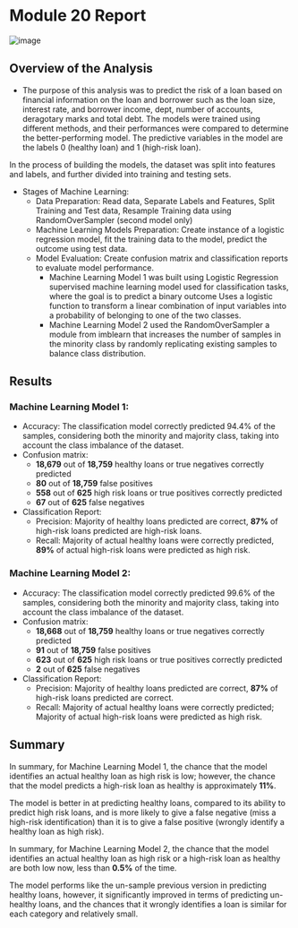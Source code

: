 # Module 20 Report
![image](https://github.com/AnaTipps/credit-risk-classification/assets/131827518/238dbc95-4420-459d-b870-8be2c114812f)

## Overview of the Analysis

- The purpose of this analysis was to predict the risk of a loan based on financial information on the loan and borrower such as the loan size, interest rate, and  borrower income, dept, number of accounts, deragotary marks and total debt. The models were trained using different methods, and their performances were compared to determine the better-performing model. The predictive variables in the model are the labels 0 (healthy loan) and 1 (high-risk loan).

In the process of building the models, the dataset was split into features and labels, and further divided into training and testing sets.

- Stages of Machine Learning: 
  + Data Preparation: Read data, Separate Labels and Features, Split Training and Test data, Resample Training data using RandomOverSampler (second model only)
  + Machine Learning Models Preparation: Create instance of a logistic regression model, fit the training data to the model, predict the outcome using test data.
  + Model Evaluation: Create confusion matrix and classification reports to evaluate model performance.
    * Machine Learning Model 1 was built using Logistic Regression supervised machine learning model used for classification tasks, where the goal is to predict a binary outcome Uses a logistic function to transform a linear combination of input variables into a probability of belonging to one of the two classes.
    * Machine Learning Model 2 used the RandomOverSampler a module from imblearn that increases the number of samples in the minority class by randomly replicating existing samples to balance class distribution.
  


## Results

### Machine Learning Model 1:
* Accuracy: The classification model correctly predicted 94.4% of the samples, considering both the minority and majority class, taking into account the class imbalance of the dataset.
* Confusion matrix:
   - **18,679** out of **18,759** healthy loans or true negatives correctly predicted
   - **80** out of **18,759** false positives
   - **558** out of **625** high risk loans or true positives correctly predicted
   - **67** out of **625** false negatives
* Classification Report:
   - Precision: Majority of healthy loans predicted are correct, **87%** of high-risk loans predicted are high-risk loans.
   - Recall: Majority of actual healthy loans were correctly predicted, **89%** of actual high-risk loans were predicted as high risk.

### Machine Learning Model 2:
* Accuracy: The classification model correctly predicted 99.6% of the samples, considering both the minority and majority class, taking into account the class imbalance of the dataset.
* Confusion matrix:
   - **18,668** out of **18,759** healthy loans or true negatives correctly predicted
   - **91** out of **18,759** false positives
   - **623** out of **625** high risk loans or true positives correctly predicted
   - **2** out of **625** false negatives
* Classification Report:
  - Precision: Majority of healthy loans predicted are correct, **87%** of high-risk loans predicted are correct.
  - Recall: Majority of actual healthy loans were correctly predicted; Majority of actual high-risk loans were predicted as high risk.

## Summary
In summary, for Machine Learning Model 1,  the chance that the model identifies an actual healthy loan as high risk is low; however, the chance that the model predicts a high-risk loan as healthy is approximately **11%**.

The model is better in at predicting healthy loans, compared to its ability to predict high risk loans, and is more likely to give a false negative (miss a high-risk identification) than it is to give a false positive (wrongly identify a healthy loan as high risk).

In summary, for Machine Learning Model 2, the chance that the model identifies an actual healthy loan as high risk or a high-risk loan as healthy are both low now, less than **0.5%** of the time.

The model performs like the un-sample previous version in predicting healthy loans, however, it significantly improved in terms of predicting un-healthy loans, and the chances that it wrongly identifies a loan is similar for each category and relatively small.
